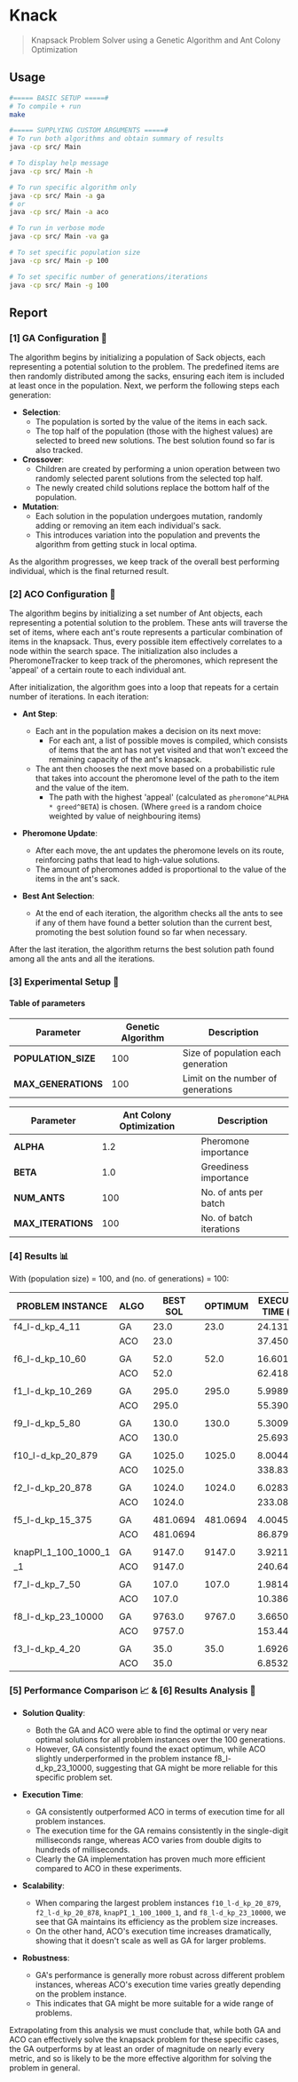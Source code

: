 # Knack
> Knapsack Problem Solver using a Genetic Algorithm and Ant Colony Optimization

## Usage

```bash
#===== BASIC SETUP =====#
# To compile + run
make

#===== SUPPLYING CUSTOM ARGUMENTS =====#
# To run both algorithms and obtain summary of results
java -cp src/ Main

# To display help message
java -cp src/ Main -h

# To run specific algorithm only
java -cp src/ Main -a ga
# or
java -cp src/ Main -a aco

# To run in verbose mode
java -cp src/ Main -va ga

# To set specific population size
java -cp src/ Main -p 100

# To set specific number of generations/iterations
java -cp src/ Main -g 100
```

## Report

### \[1] GA Configuration 🧬
The algorithm begins by initializing a population of Sack objects, each representing a potential solution to the problem.
The predefined items are then randomly distributed among the sacks, ensuring each item is included at least once in the population.
Next, we perform the following steps each generation:

- **Selection**:
    - The population is sorted by the value of the items in each sack.
    - The top half of the population (those with the highest values) are selected to breed new solutions. The best solution found so far is also tracked.
- **Crossover**:
    - Children are created by performing a union operation between two randomly selected parent solutions from the selected top half.
    - The newly created child solutions replace the bottom half of the population.
- **Mutation**:
    - Each solution in the population undergoes mutation, randomly adding or removing an item each individual's sack.
    - This introduces variation into the population and prevents the algorithm from getting stuck in local optima.

As the algorithm progresses, we keep track of the overall best performing individual, which is the final returned result.

### \[2] ACO Configuration 🐜
The algorithm begins by initializing a set number of Ant objects, each representing a potential solution to the problem.
These ants will traverse the set of items, where each ant's route represents a particular combination of items in the knapsack.
Thus, every possible item effectively correlates to a node within the search space.
The initialization also includes a PheromoneTracker to keep track of the pheromones, which represent the 'appeal' of a certain route to each individual ant.

After initialization, the algorithm goes into a loop that repeats for a certain number of iterations. In each iteration:

- **Ant Step**:
    - Each ant in the population makes a decision on its next move:
        - For each ant, a list of possible moves is compiled, which consists of items that the ant has not yet visited and that won't exceed the remaining capacity of the ant's knapsack.
    - The ant then chooses the next move based on a probabilistic rule that takes into account the pheromone level of the path to the item and the value of the item.
        - The path with the highest 'appeal' (calculated as `pheromone^ALPHA * greed^BETA`) is chosen. (Where `greed` is a random choice weighted by value of neighbouring items)

- **Pheromone Update**:
    - After each move, the ant updates the pheromone levels on its route, reinforcing paths that lead to high-value solutions.
    - The amount of pheromones added is proportional to the value of the items in the ant's sack.

- **Best Ant Selection**:
    - At the end of each iteration, the algorithm checks all the ants to see if any of them have found a better solution than the current best, promoting the best solution found so far when necessary.

After the last iteration, the algorithm returns the best solution path found among all the ants and all the iterations.

### \[3] Experimental Setup 🔬
#### Table of parameters
| Parameter             | Genetic Algorithm | Description                           |
|-----------------------|-------------------|---------------------------------------|
| **POPULATION_SIZE**   | 100               | Size of population each generation    |
| **MAX_GENERATIONS**   | 100               | Limit on the number of generations    |

| Parameter             | Ant Colony Optimization | Description             |
|-----------------------|-------------------------|-------------------------|
| **ALPHA**             | 1.2                     | Pheromone importance    |
| **BETA**              | 1.0                     | Greediness importance   |
| **NUM_ANTS**          | 100                     | No. of ants per batch   |
| **MAX_ITERATIONS**    | 100                     | No. of batch iterations |

### \[4] Results 📊
With (population size) = 100, and (no. of generations) = 100:

| PROBLEM INSTANCE    | ALGO | BEST SOL | OPTIMUM   | EXECUTION TIME (ms)   |
|---------------------|------|----------|-----------|-----------------------|
| f4_l-d_kp_4_11      | GA   | 23.0     | 23.0      | 24.131165             |
|                     | ACO  | 23.0     |           | 37.450088             |
|                     |      |          |           |                       |
| f6_l-d_kp_10_60     | GA   | 52.0     | 52.0      | 16.601267             |
|                     | ACO  | 52.0     |           | 62.418723             |
|                     |      |          |           |                       |
| f1_l-d_kp_10_269    | GA   | 295.0    | 295.0     | 5.99897               |
|                     | ACO  | 295.0    |           | 55.390218             |
|                     |      |          |           |                       |
| f9_l-d_kp_5_80      | GA   | 130.0    | 130.0     | 5.300974              |
|                     | ACO  | 130.0    |           | 25.69359              |
|                     |      |          |           |                       |
| f10_l-d_kp_20_879   | GA   | 1025.0   | 1025.0    | 8.004401              |
|                     | ACO  | 1025.0   |           | 338.832662            |
|                     |      |          |           |                       |
| f2_l-d_kp_20_878    | GA   | 1024.0   | 1024.0    | 6.028304              |
|                     | ACO  | 1024.0   |           | 233.086195            |
|                     |      |          |           |                       |
| f5_l-d_kp_15_375    | GA   | 481.0694 | 481.0694  | 4.004575              |
|                     | ACO  | 481.0694 |           | 86.879539             |
|                     |      |          |           |                       |
| knapPI_1_100_1000_1 | GA   | 9147.0   | 9147.0    | 3.921114              |
|                  _1 | ACO  | 9147.0   |           | 240.645496            |
|                     |      |          |           |                       |
| f7_l-d_kp_7_50      | GA   | 107.0    | 107.0     | 1.981475              |
|                     | ACO  | 107.0    |           | 10.386906             |
|                     |      |          |           |                       |
| f8_l-d_kp_23_10000  | GA   | 9763.0   | 9767.0    | 3.665005              |
|                     | ACO  | 9757.0   |           | 153.445733            |   
|                     |      |          |           |                       |
| f3_l-d_kp_4_20      | GA   | 35.0     | 35.0      | 1.69261               |
|                     | ACO  | 35.0     |           | 6.853273              |

### \[5] Performance Comparison 📈 & \[6] Results Analysis 📝
- **Solution Quality**:
    - Both the GA and ACO were able to find the optimal or very near optimal solutions for all problem instances over the 100 generations.
    - However, GA consistently found the exact optimum, while ACO slightly underperformed in the problem instance f8_l-d_kp_23_10000, suggesting that GA might be more reliable for this specific problem set.

- **Execution Time**:
    - GA consistently outperformed ACO in terms of execution time for all problem instances.
    - The execution time for the GA remains consistently in the single-digit milliseconds range, whereas ACO varies from double digits to hundreds of milliseconds.
    - Clearly the GA implementation has proven much more efficient compared to ACO in these experiments.

- **Scalability**:
    - When comparing the largest problem instances `f10_l-d_kp_20_879`, `f2_l-d_kp_20_878`, `knapPI_1_100_1000_1`, and `f8_l-d_kp_23_10000`, we see that GA maintains its efficiency as the problem size increases.
    - On the other hand, ACO's execution time increases dramatically, showing that it doesn't scale as well as GA for larger problems.

- **Robustness**:
    - GA's performance is generally more robust across different problem instances, whereas ACO's execution time varies greatly depending on the problem instance.
    - This indicates that GA might be more suitable for a wide range of problems.

Extrapolating from this analysis we must conclude that, while both GA and ACO can effectively solve the knapsack problem for these specific cases, the GA outperforms by at least an order of magnitude on nearly every metric, and so is likely to be the more effective algorithm for solving the problem in general.
